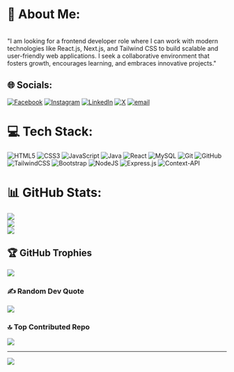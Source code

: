 # 💫 About Me:
<br>"I am looking for a frontend developer role where I can work with modern technologies like React.js, Next.js, and Tailwind CSS to build scalable and user-friendly web applications. I seek a collaborative environment that fosters growth, encourages learning, and embraces innovative projects."


## 🌐 Socials:
[![Facebook](https://img.shields.io/badge/Facebook-%231877F2.svg?logo=Facebook&logoColor=white)](https://facebook.com/Vamsir0yals) [![Instagram](https://img.shields.io/badge/Instagram-%23E4405F.svg?logo=Instagram&logoColor=white)](https://instagram.com/v_a_m_s_i__16) [![LinkedIn](https://img.shields.io/badge/LinkedIn-%230077B5.svg?logo=linkedin&logoColor=white)](https://linkedin.com/in/paluru-vamsikrishna) [![X](https://img.shields.io/badge/X-black.svg?logo=X&logoColor=white)](https://x.com/vamsirOyals976) [![email](https://img.shields.io/badge/Email-D14836?logo=gmail&logoColor=white)](mailto:paluruvamsikrishna16@gmail.com) 

# 💻 Tech Stack:
![HTML5](https://img.shields.io/badge/html5-%23E34F26.svg?style=plastic&logo=html5&logoColor=white) ![CSS3](https://img.shields.io/badge/css3-%231572B6.svg?style=plastic&logo=css3&logoColor=white) ![JavaScript](https://img.shields.io/badge/javascript-%23323330.svg?style=plastic&logo=javascript&logoColor=%23F7DF1E) ![Java](https://img.shields.io/badge/java-%23ED8B00.svg?style=plastic&logo=openjdk&logoColor=white) ![React](https://img.shields.io/badge/react-%2320232a.svg?style=plastic&logo=react&logoColor=%2361DAFB) ![MySQL](https://img.shields.io/badge/mysql-4479A1.svg?style=plastic&logo=mysql&logoColor=white) ![Git](https://img.shields.io/badge/git-%23F05033.svg?style=plastic&logo=git&logoColor=white) ![GitHub](https://img.shields.io/badge/github-%23121011.svg?style=plastic&logo=github&logoColor=white) ![TailwindCSS](https://img.shields.io/badge/tailwindcss-%2338B2AC.svg?style=plastic&logo=tailwind-css&logoColor=white) ![Bootstrap](https://img.shields.io/badge/bootstrap-%238511FA.svg?style=plastic&logo=bootstrap&logoColor=white) ![NodeJS](https://img.shields.io/badge/node.js-6DA55F?style=plastic&logo=node.js&logoColor=white) ![Express.js](https://img.shields.io/badge/express.js-%23404d59.svg?style=plastic&logo=express&logoColor=%2361DAFB) ![Context-API](https://img.shields.io/badge/Context--Api-000000?style=plastic&logo=react)
# 📊 GitHub Stats:
![](https://github-readme-stats.vercel.app/api?username=amsikrishna976&theme=dark&hide_border=false&include_all_commits=true&count_private=true)<br/>
![](https://github-readme-streak-stats.herokuapp.com/?user=amsikrishna976&theme=dark&hide_border=false)<br/>
![](https://github-readme-stats.vercel.app/api/top-langs/?username=amsikrishna976&theme=dark&hide_border=false&include_all_commits=true&count_private=true&layout=compact)

## 🏆 GitHub Trophies
![](https://github-profile-trophy.vercel.app/?username=amsikrishna976&theme=radical&no-frame=false&no-bg=false&margin-w=4)

### ✍️ Random Dev Quote
![](https://quotes-github-readme.vercel.app/api?type=horizontal&theme=radical)

### 🔝 Top Contributed Repo
![](https://github-contributor-stats.vercel.app/api?username=amsikrishna976&limit=5&theme=dark&combine_all_yearly_contributions=true)

---
[![](https://visitcount.itsvg.in/api?id=amsikrishna976&icon=0&color=0)](https://visitcount.itsvg.in)

<!-- Proudly created with GPRM ( https://gprm.itsvg.in ) -->
